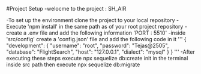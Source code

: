 #Project Setup 
-welocme to the project : SH_AIR

-To set up the environment clone the project to your local repository
-Execute 'npm install' in the same path as of your root project repository
-create a .env file and add the following information 'PORT : 5510'
-inside 'src/config' create a 'config.json' file and add the following code in it
'''
{
  "development": {
    "username": "root",
    "password": "Tejas@2505",
    "database": "FlightSearch",
    "host": "127.0.0.1",
    "dialect": "mysql"
  }
}
'''
-After executing these steps execute npx sequelize db:create init in the terminal inside src path
then execute npx sequelize db:migrate